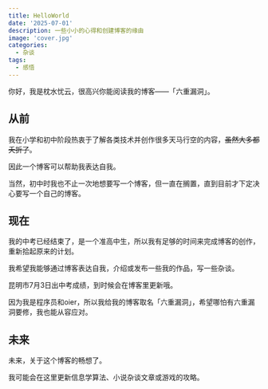 ```yaml
---
title: HelloWorld
date: '2025-07-01'
description: 一些小小的心得和创建博客的缘由
image: 'cover.jpg'
categories:
  - 杂谈
tags:
  - 感悟
---
```


你好，我是枕水忧云，很高兴你能阅读我的博客——「六重漏洞」。

## 从前
我在小学和初中阶段热衷于了解各类技术并创作很多天马行空的内容，~~虽然大多都夭折了~~。

因此一个博客可以帮助我表达自我。

当然，初中时我也不止一次地想要写一个博客，但一直在搁置，直到目前才下定决心要写一个自己的博客。

## 现在
我的中考已经结束了，是一个准高中生，所以我有足够的时间来完成博客的创作，重新拾起原来的计划。

我希望我能够通过博客表达自我，介绍或发布一些我的作品，写一些杂谈。

昆明市7月3日出中考成绩，到时候会在博客里更新哦。

因为我是程序员和oier，所以我给我的博客取名「六重漏洞」，希望哪怕有六重漏洞要修，我也能从容应对。

## 未来
未来，关于这个博客的畅想了。

我可能会在这里更新信息学算法、小说杂谈文章或游戏的攻略。

